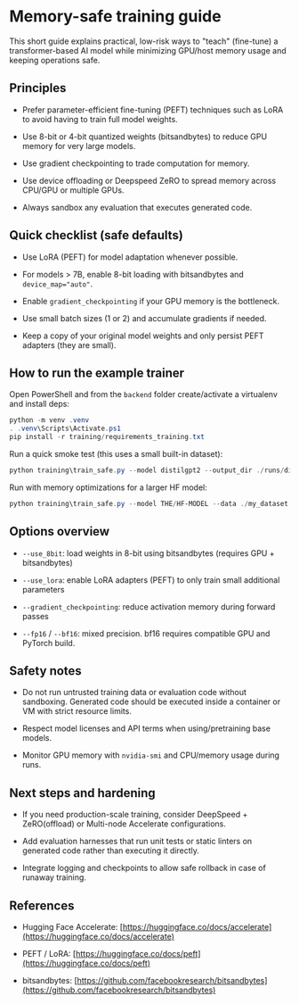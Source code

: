 
Memory-safe training guide
==========================

This short guide explains practical, low-risk ways to "teach" (fine-tune) a transformer-based AI model while minimizing GPU/host memory usage and keeping operations safe.

Principles
----------

- Prefer parameter-efficient fine-tuning (PEFT) techniques such as LoRA to avoid having to train full model weights.

- Use 8-bit or 4-bit quantized weights (bitsandbytes) to reduce GPU memory for very large models.

- Use gradient checkpointing to trade computation for memory.

- Use device offloading or Deepspeed ZeRO to spread memory across CPU/GPU or multiple GPUs.

- Always sandbox any evaluation that executes generated code.

Quick checklist (safe defaults)
-------------------------------

- Use LoRA (PEFT) for model adaptation whenever possible.

- For models > 7B, enable 8-bit loading with bitsandbytes and `device_map="auto"`.

- Enable `gradient_checkpointing` if your GPU memory is the bottleneck.

- Use small batch sizes (1 or 2) and accumulate gradients if needed.

- Keep a copy of your original model weights and only persist PEFT adapters (they are small).

How to run the example trainer
------------------------------

Open PowerShell and from the `backend` folder create/activate a virtualenv and install deps:

```powershell
python -m venv .venv
. .venv\Scripts\Activate.ps1
pip install -r training/requirements_training.txt
```

Run a quick smoke test (this uses a small built-in dataset):

```powershell
python training\train_safe.py --model distilgpt2 --output_dir ./runs/distilgpt2-smoke --epochs 1 --per_device_train_batch_size 2
```

Run with memory optimizations for a larger HF model:

```powershell
python training\train_safe.py --model THE/HF-MODEL --data ./my_dataset.jsonl --output_dir ./runs/my-finetune --use_8bit --use_lora --lora_r 8 --gradient_checkpointing
```

Options overview
----------------

- `--use_8bit`: load weights in 8-bit using bitsandbytes (requires GPU + bitsandbytes)

- `--use_lora`: enable LoRA adapters (PEFT) to only train small additional parameters

- `--gradient_checkpointing`: reduce activation memory during forward passes

- `--fp16` / `--bf16`: mixed precision. bf16 requires compatible GPU and PyTorch build.

Safety notes
------------

- Do not run untrusted training data or evaluation code without sandboxing. Generated code should be executed inside a container or VM with strict resource limits.

- Respect model licenses and API terms when using/pretraining base models.

- Monitor GPU memory with `nvidia-smi` and CPU/memory usage during runs.

Next steps and hardening
------------------------

- If you need production-scale training, consider DeepSpeed + ZeRO(offload) or Multi-node Accelerate configurations.

- Add evaluation harnesses that run unit tests or static linters on generated code rather than executing it directly.

- Integrate logging and checkpoints to allow safe rollback in case of runaway training.

References
----------

- Hugging Face Accelerate: [https://huggingface.co/docs/accelerate](https://huggingface.co/docs/accelerate)

- PEFT / LoRA: [https://huggingface.co/docs/peft](https://huggingface.co/docs/peft)

- bitsandbytes: [https://github.com/facebookresearch/bitsandbytes](https://github.com/facebookresearch/bitsandbytes)
